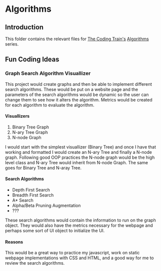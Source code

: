 # Algorithms

## Introduction

This folder contains the relevant files for [The Coding Train's][codingTrain] [Algorithms][algos] series.

## Fun Coding Ideas

### Graph Search Algorithm Visuallizer
This project would create graphs and then be able to implement different search algorithms. These would be put on a website page and the parameters of the search algorithms would be dynamic so the user can change them to see how it alters the algorithm. Metrics would be created for each algorithm to evaluate the algorithm.

#### Visuallizers
1. Binary Tree Graph
2. N-ary Tree Graph
3. N-node Graph

I would start with the simplest visuallizer (Binary Tree) and once I have that working and formatted I would create an N-ary Tree and finally a N-node graph. Following good OOP practices the N-node graph would be the high level class and N-ary Tree would inherit from N-node Graph. The same goes for Binary Tree and N-aray Tree.

#### Search Algorithms
- Depth First Search
- Breadth First Search
- A* Search
- Alpha/Beta Pruning Augmentation
- ???

These search algorithms would contain the information to run on the graph object. They would also have the metrics necessary for the webpage and perhaps some sort of UI object to initialize the UI.

#### Reasons
This would be a great way to practice my javascript, work on static webpage implementations with CSS and HTML, and a good way for me to review the search algorithms.



[codingTrain]: https://www.youtube.com/channel/UCvjgXvBlbQiydffZU7m1_aw
[algos]: https://www.youtube.com/playlist?list=PLRqwX-V7Uu6bePNiZLnglXUp2LXIjlCdb


